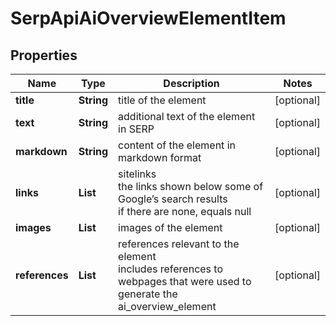 # SerpApiAiOverviewElementItem


## Properties

| Name | Type | Description | Notes |
|------------ | ------------- | ------------- | -------------|
**title** | **String** | title of the element |[optional]|
**text** | **String** | additional text of the element in SERP |[optional]|
**markdown** | **String** | content of the element in markdown format |[optional]|
**links** | **List<LinkElement>** | sitelinks<br>the links shown below some of Google’s search results<br>if there are none, equals null |[optional]|
**images** | **List<AiModeImagesElementInfo>** | images of the element |[optional]|
**references** | **List<AiModeAiOverviewReferenceInfo>** | references relevant to the element<br>includes references to webpages that were used to generate the ai_overview_element |[optional]|